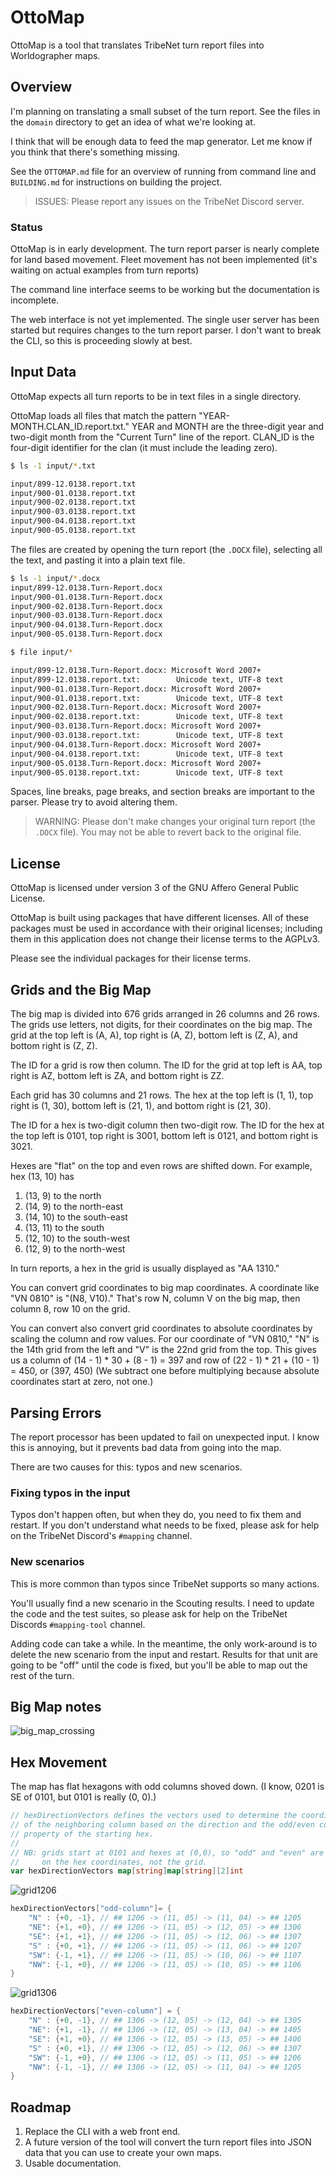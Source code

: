 # OttoMap

OttoMap is a tool that translates TribeNet turn report files into Worldographer maps.

## Overview
I'm planning on translating a small subset of the turn report.
See the files in the `domain` directory to get an idea of what we're looking at.

I think that will be enough data to feed the map generator.
Let me know if you think that there's something missing.

See the `OTTOMAP.md` file for an overview of running from command line and `BUILDING.md` for instructions on building the project.

> ISSUES: Please report any issues on the TribeNet Discord server.

### Status
OttoMap is in early development.
The turn report parser is nearly complete for land based movement.
Fleet movement has not been implemented (it's waiting on actual examples from turn reports)

The command line interface seems to be working but the documentation is incomplete.

The web interface is not yet implemented.
The single user server has been started but requires changes to the turn report parser.
I don't want to break the CLI, so this is proceeding slowly at best.

## Input Data
OttoMap expects all turn reports to be in text files in a single directory.

OttoMap loads all files that match the pattern "YEAR-MONTH.CLAN_ID.report.txt."
YEAR and MONTH are the three-digit year and two-digit month from the "Current Turn" line of the report.
CLAN_ID is the four-digit identifier for the clan (it must include the leading zero).

```bash
$ ls -1 input/*.txt

input/899-12.0138.report.txt
input/900-01.0138.report.txt
input/900-02.0138.report.txt
input/900-03.0138.report.txt
input/900-04.0138.report.txt
input/900-05.0138.report.txt
```

The files are created by opening the turn report (the `.DOCX` file),
selecting all the text, and pasting it into a plain text file.

```bash
$ ls -1 input/*.docx
input/899-12.0138.Turn-Report.docx
input/900-01.0138.Turn-Report.docx
input/900-02.0138.Turn-Report.docx
input/900-03.0138.Turn-Report.docx
input/900-04.0138.Turn-Report.docx
input/900-05.0138.Turn-Report.docx

$ file input/*

input/899-12.0138.Turn-Report.docx: Microsoft Word 2007+
input/899-12.0138.report.txt:        Unicode text, UTF-8 text
input/900-01.0138.Turn-Report.docx: Microsoft Word 2007+
input/900-01.0138.report.txt:        Unicode text, UTF-8 text
input/900-02.0138.Turn-Report.docx: Microsoft Word 2007+
input/900-02.0138.report.txt:        Unicode text, UTF-8 text
input/900-03.0138.Turn-Report.docx: Microsoft Word 2007+
input/900-03.0138.report.txt:        Unicode text, UTF-8 text
input/900-04.0138.Turn-Report.docx: Microsoft Word 2007+
input/900-04.0138.report.txt:        Unicode text, UTF-8 text
input/900-05.0138.Turn-Report.docx: Microsoft Word 2007+
input/900-05.0138.report.txt:        Unicode text, UTF-8 text
```

Spaces, line breaks, page breaks, and section breaks are important to the parser.
Please try to avoid altering them.

> WARNING: Please don't make changes your original turn report (the `.DOCX` file).
> You may not be able to revert back to the original file.

## License
OttoMap is licensed under version 3 of the GNU Affero General Public License.

OttoMap is built using packages that have different licenses.
All of these packages must be used in accordance with their original licenses;
including them in this application does not change their license terms to the AGPLv3.

Please see the individual packages for their license terms.

## Grids and the Big Map
The big map is divided into 676 grids arranged in 26 columns and 26 rows.
The grids use letters, not digits, for their coordinates on the big map.
The grid at the top left is (A, A), top right is (A, Z), bottom left is (Z, A), and bottom right is (Z, Z).

The ID for a grid is row then column.
The ID for the grid at top left is AA, top right is AZ, bottom left is ZA, and bottom right is ZZ.

Each grid has 30 columns and 21 rows.
The hex at the top left is (1, 1), top right is (1, 30), bottom left is (21, 1), and bottom right is (21, 30).

The ID for a hex is two-digit column then two-digit row.
The ID for the hex at the top left is 0101, top right is 3001, bottom left is 0121, and bottom right is 3021.

Hexes are "flat" on the top and even rows are shifted down.
For example, hex (13, 10) has

1. (13, 9) to the north
2. (14, 9) to the north-east
3. (14, 10) to the south-east
4. (13, 11) to the south
5. (12, 10) to the south-west
6. (12, 9) to the north-west

In turn reports, a hex in the grid is usually displayed as "AA 1310."

You can convert grid coordinates to big map coordinates.
A coordinate like "VN 0810" is "(N8, V10)."
That's row N, column V on the big map, then column 8, row 10 on the grid.

You can convert also convert grid coordinates to absolute coordinates by scaling the column and row values.
For our coordinate of "VN 0810," "N" is the 14th grid from the left and "V" is the 22nd grid from the top.
This gives us a column of (14 - 1) * 30 + (8 - 1) = 397 and row of (22 - 1) * 21 + (10 - 1) = 450, or (397, 450)
(We subtract one before multiplying because absolute coordinates start at zero, not one.)

## Parsing Errors
The report processor has been updated to fail on unexpected input.
I know this is annoying, but it prevents bad data from going into the map.

There are two causes for this: typos and new scenarios.

### Fixing typos in the input
Typos don't happen often, but when they do, you need to fix them and restart.
If you don't understand what needs to be fixed, please ask for help on the TribeNet Discord's `#mapping` channel.

### New scenarios
This is more common than typos since TribeNet supports so many actions.

You'll usually find a new scenario in the Scouting results.
I need to update the code and the test suites, so please ask for help on the TribeNet Discords `#mapping-tool` channel.

Adding code can take a while.
In the meantime, the only work-around is to delete the new scenario from the input and restart.
Results for that unit are going to be "off" until the code is fixed, but you'll be able to map out the rest of the turn.

## Big Map notes

![big_map_crossing](docs/big_map_crossing.png)

## Hex Movement
The map has flat hexagons with odd columns shoved down.
(I know, 0201 is SE of 0101, but 0101 is really (0, 0).)

```go
// hexDirectionVectors defines the vectors used to determine the coordinates
// of the neighboring column based on the direction and the odd/even column
// property of the starting hex.
//
// NB: grids start at 0101 and hexes at (0,0), so "odd" and "even" are based
//     on the hex coordinates, not the grid.
var hexDirectionVectors map[string]map[string][2]int
```

![grid1206](docs/grid1206.png)

```go
hexDirectionVectors["odd-column"]= {
    "N" : {+0, -1}, // ## 1206 -> (11, 05) -> (11, 04) -> ## 1205
    "NE": {+1, +0}, // ## 1206 -> (11, 05) -> (12, 05) -> ## 1306
    "SE": {+1, +1}, // ## 1206 -> (11, 05) -> (12, 06) -> ## 1307
    "S" : {+0, +1}, // ## 1206 -> (11, 05) -> (11, 06) -> ## 1207
    "SW": {-1, +1}, // ## 1206 -> (11, 05) -> (10, 06) -> ## 1107
    "NW": {-1, +0}, // ## 1206 -> (11, 05) -> (10, 05) -> ## 1106
}
```

![grid1306](docs/grid1306.png)

```go
hexDirectionVectors["even-column"] = {
    "N" : {+0, -1}, // ## 1306 -> (12, 05) -> (12, 04) -> ## 1305
    "NE": {+1, -1}, // ## 1306 -> (12, 05) -> (13, 04) -> ## 1405
    "SE": {+1, +0}, // ## 1306 -> (12, 05) -> (13, 05) -> ## 1406
    "S" : {+0, +1}, // ## 1306 -> (12, 05) -> (12, 06) -> ## 1307
    "SW": {-1, +0}, // ## 1306 -> (12, 05) -> (11, 05) -> ## 1206
    "NW": {-1, -1}, // ## 1306 -> (12, 05) -> (11, 04) -> ## 1205
}
```

## Roadmap

1. Replace the CLI with a web front end.
2. A future version of the tool will convert the turn report files into JSON data that you can use to create your own maps.
3. Usable documentation.